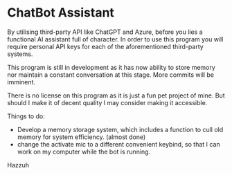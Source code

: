 # ChatBot Assistant

By utilising third-party API like ChatGPT and Azure, before you lies a functional AI assistant full of character. In order to use this program you will require personal API keys for each of the aforementioned third-party systems.

This program is still in development as it has now ability to store memory nor maintain a constant conversation at this stage. More commits will be imminent.

There is no license on this program as it is just a fun pet project of mine. But should I make it of decent quality I may consider making it accessible.

Things to do:
- Develop a memory storage system, which includes a function to cull old memory for system efficiency. (almost done)
- change the activate mic to a different convenient keybind, so that I can work on my computer while the bot is running.

Hazzuh

